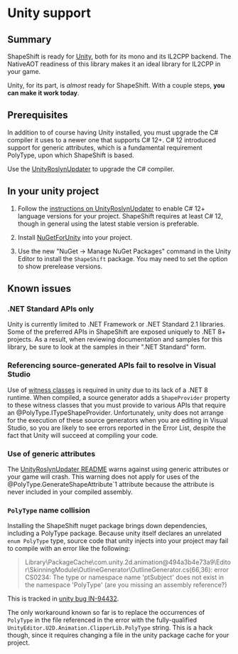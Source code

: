 # Unity support

## Summary

ShapeShift is ready for [Unity](https://unity.com/), both for its mono and its IL2CPP backend.
The NativeAOT readiness of this library makes it an ideal library for IL2CPP in your game.

Unity, for its part, is _almost_ ready for ShapeShift.
With a couple steps, **you can make it work today**.

## Prerequisites

In addition to of course having Unity installed, you must upgrade the C# compiler it uses to a newer one that supports C# 12+.
C# 12 introduced support for generic attributes, which is a fundamental requirement PolyType, upon which ShapeShift is based.

Use the [UnityRoslynUpdater](https://github.com/DaZombieKiller/UnityRoslynUpdater) to upgrade the C# compiler.

## In your unity project

1. Follow the [instructions on UnityRoslynUpdater](https://github.com/DaZombieKiller/UnityRoslynUpdater?tab=readme-ov-file#using-c-12) to enable C# 12+ language versions for your project. ShapeShift requires at least C# 12, though in general using the latest stable version is preferable.

1. Install [NuGetForUnity](https://github.com/GlitchEnzo/NuGetForUnity) into your project.
1. Use the new "NuGet -> Manage NuGet Packages" command in the Unity Editor to install the `ShapeShift` package. You may need to set the option to show prerelease versions.

## Known issues

### .NET Standard APIs only

Unity is currently limited to .NET Framework or .NET Standard 2.1 libraries.
Some of the preferred APIs in ShapeShift are exposed uniquely to .NET 8+ projects.
As a result, when reviewing documentation and samples for this library, be sure to look at the samples in their ".NET Standard" form.

### Referencing source-generated APIs fail to resolve in Visual Studio

Use of [witness classes](type-shapes.md#witness-classes) is required in unity due to its lack of a .NET 8 runtime.
When compiled, a source generator adds a `ShapeProvider` property to these witness classes that you must provide to various APIs that require an @PolyType.ITypeShapeProvider.
Unfortunately, unity does not arrange for the execution of these source generators when you are editing in Visual Studio, so you are likely to see errors reported in the Error List, despite the fact that Unity will succeed at compiling your code.

### Use of generic attributes

The [UnityRoslynUpdater README](https://github.com/DaZombieKiller/UnityRoslynUpdater?tab=readme-ov-file#c-11) warns against using generic attributes or your game will crash.
This warning does not apply for uses of the @PolyType.GenerateShapeAttribute`1 attribute because the attribute is never included in your compiled assembly.

### `PolyType` name collision

Installing the ShapeShift nuget package brings down dependencies, including a PolyType package.
Because unity itself declares an unrelated `enum PolyType` type, source code that unity injects into your project may fail to compile with an error like the following:

> Library\PackageCache\com.unity.2d.animation@494a3b4e73a9\Editor\SkinningModule\OutlineGenerator\OutlineGenerator.cs(66,36): error CS0234: The type or namespace name 'ptSubject' does not exist in the namespace 'PolyType' (are you missing an assembly reference?)

This is tracked in [unity bug IN-94432](https://unity3d.atlassian.net/servicedesk/customer/portal/2/IN-94432).

The only workaround known so far is to replace the occurrences of `PolyType` in the file referenced in the error with the fully-qualified `UnityEditor.U2D.Animation.ClipperLib.PolyType` string.
This is a hack though, since it requires changing a file in the unity package cache for your project.
